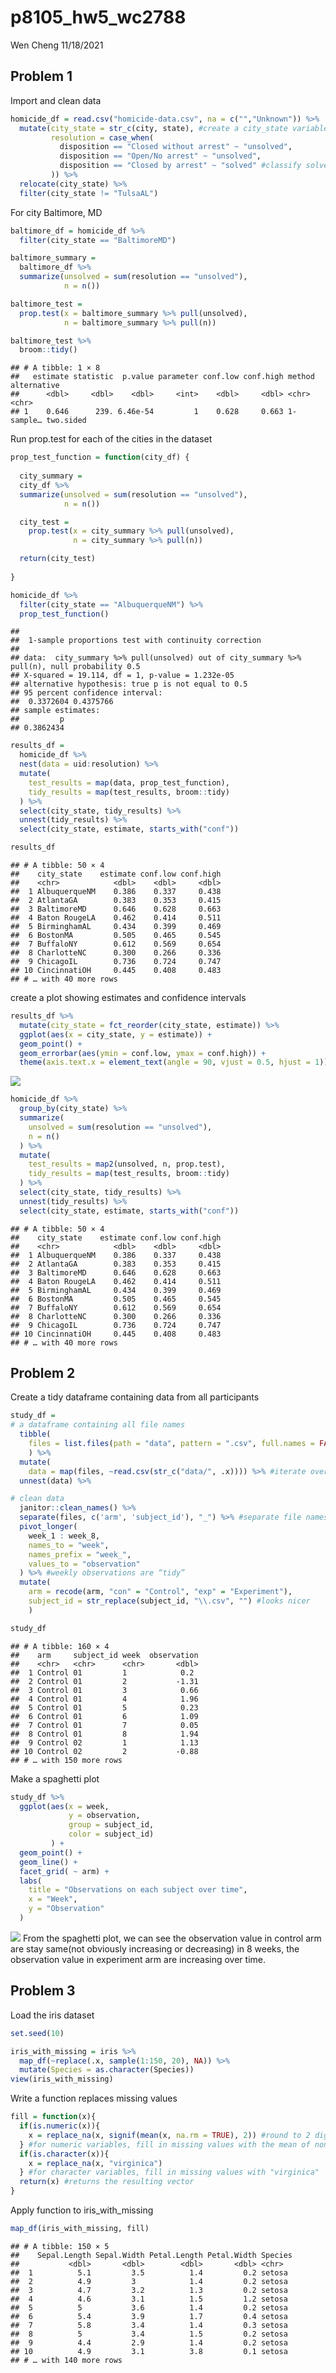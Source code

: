 p8105\_hw5\_wc2788
================
Wen Cheng
11/18/2021

## Problem 1

Import and clean data

``` r
homicide_df = read.csv("homicide-data.csv", na = c("","Unknown")) %>%
  mutate(city_state = str_c(city, state), #create a city_state variable
         resolution = case_when(
           disposition == "Closed without arrest" ~ "unsolved",
           disposition == "Open/No arrest" ~ "unsolved",
           disposition == "Closed by arrest" ~ "solved" #classify solved and unsolved
         )) %>%
  relocate(city_state) %>%
  filter(city_state != "TulsaAL")
```

For city Baltimore, MD

``` r
baltimore_df = homicide_df %>%
  filter(city_state == "BaltimoreMD")

baltimore_summary = 
  baltimore_df %>%
  summarize(unsolved = sum(resolution == "unsolved"),
            n = n())

baltimore_test = 
  prop.test(x = baltimore_summary %>% pull(unsolved),
            n = baltimore_summary %>% pull(n))

baltimore_test %>%
  broom::tidy()
```

    ## # A tibble: 1 × 8
    ##   estimate statistic  p.value parameter conf.low conf.high method    alternative
    ##      <dbl>     <dbl>    <dbl>     <int>    <dbl>     <dbl> <chr>     <chr>      
    ## 1    0.646      239. 6.46e-54         1    0.628     0.663 1-sample… two.sided

Run prop.test for each of the cities in the dataset

``` r
prop_test_function = function(city_df) {
  
  city_summary = 
  city_df %>%
  summarize(unsolved = sum(resolution == "unsolved"),
            n = n())

  city_test = 
    prop.test(x = city_summary %>% pull(unsolved),
              n = city_summary %>% pull(n))

  return(city_test)
  
}

homicide_df %>%
  filter(city_state == "AlbuquerqueNM") %>%
  prop_test_function()
```

    ## 
    ##  1-sample proportions test with continuity correction
    ## 
    ## data:  city_summary %>% pull(unsolved) out of city_summary %>% pull(n), null probability 0.5
    ## X-squared = 19.114, df = 1, p-value = 1.232e-05
    ## alternative hypothesis: true p is not equal to 0.5
    ## 95 percent confidence interval:
    ##  0.3372604 0.4375766
    ## sample estimates:
    ##         p 
    ## 0.3862434

``` r
results_df = 
  homicide_df %>%
  nest(data = uid:resolution) %>%
  mutate(
    test_results = map(data, prop_test_function),
    tidy_results = map(test_results, broom::tidy)
  ) %>%
  select(city_state, tidy_results) %>%
  unnest(tidy_results) %>%
  select(city_state, estimate, starts_with("conf"))

results_df
```

    ## # A tibble: 50 × 4
    ##    city_state    estimate conf.low conf.high
    ##    <chr>            <dbl>    <dbl>     <dbl>
    ##  1 AlbuquerqueNM    0.386    0.337     0.438
    ##  2 AtlantaGA        0.383    0.353     0.415
    ##  3 BaltimoreMD      0.646    0.628     0.663
    ##  4 Baton RougeLA    0.462    0.414     0.511
    ##  5 BirminghamAL     0.434    0.399     0.469
    ##  6 BostonMA         0.505    0.465     0.545
    ##  7 BuffaloNY        0.612    0.569     0.654
    ##  8 CharlotteNC      0.300    0.266     0.336
    ##  9 ChicagoIL        0.736    0.724     0.747
    ## 10 CincinnatiOH     0.445    0.408     0.483
    ## # … with 40 more rows

create a plot showing estimates and confidence intervals

``` r
results_df %>%
  mutate(city_state = fct_reorder(city_state, estimate)) %>%
  ggplot(aes(x = city_state, y = estimate)) +
  geom_point() +
  geom_errorbar(aes(ymin = conf.low, ymax = conf.high)) +
  theme(axis.text.x = element_text(angle = 90, vjust = 0.5, hjust = 1))
```

![](p8105_hw5_wc2788_files/figure-gfm/unnamed-chunk-5-1.png)<!-- -->

``` r
homicide_df %>%
  group_by(city_state) %>%
  summarize(
    unsolved = sum(resolution == "unsolved"),
    n = n()
  ) %>%
  mutate(
    test_results = map2(unsolved, n, prop.test),
    tidy_results = map(test_results, broom::tidy)
  ) %>%
  select(city_state, tidy_results) %>%
  unnest(tidy_results) %>%
  select(city_state, estimate, starts_with("conf"))
```

    ## # A tibble: 50 × 4
    ##    city_state    estimate conf.low conf.high
    ##    <chr>            <dbl>    <dbl>     <dbl>
    ##  1 AlbuquerqueNM    0.386    0.337     0.438
    ##  2 AtlantaGA        0.383    0.353     0.415
    ##  3 BaltimoreMD      0.646    0.628     0.663
    ##  4 Baton RougeLA    0.462    0.414     0.511
    ##  5 BirminghamAL     0.434    0.399     0.469
    ##  6 BostonMA         0.505    0.465     0.545
    ##  7 BuffaloNY        0.612    0.569     0.654
    ##  8 CharlotteNC      0.300    0.266     0.336
    ##  9 ChicagoIL        0.736    0.724     0.747
    ## 10 CincinnatiOH     0.445    0.408     0.483
    ## # … with 40 more rows

## Problem 2

Create a tidy dataframe containing data from all participants

``` r
study_df = 
# a dataframe containing all file names
  tibble(
    files = list.files(path = "data", pattern = ".csv", full.names = FALSE)
    ) %>%
  mutate(
    data = map(files, ~read.csv(str_c("data/", .x)))) %>% #iterate over file names
  unnest(data) %>% 

# clean data
  janitor::clean_names() %>% 
  separate(files, c('arm', 'subject_id'), "_") %>% #separate file names into arm and subject ID
  pivot_longer(
    week_1 : week_8,
    names_to = "week",
    names_prefix = "week_",
    values_to = "observation"
  ) %>% #weekly observations are “tidy”
  mutate(
    arm = recode(arm, "con" = "Control", "exp" = "Experiment"),
    subject_id = str_replace(subject_id, "\\.csv", "") #looks nicer
    )

study_df
```

    ## # A tibble: 160 × 4
    ##    arm     subject_id week  observation
    ##    <chr>   <chr>      <chr>       <dbl>
    ##  1 Control 01         1            0.2 
    ##  2 Control 01         2           -1.31
    ##  3 Control 01         3            0.66
    ##  4 Control 01         4            1.96
    ##  5 Control 01         5            0.23
    ##  6 Control 01         6            1.09
    ##  7 Control 01         7            0.05
    ##  8 Control 01         8            1.94
    ##  9 Control 02         1            1.13
    ## 10 Control 02         2           -0.88
    ## # … with 150 more rows

Make a spaghetti plot

``` r
study_df %>% 
  ggplot(aes(x = week, 
             y = observation, 
             group = subject_id, 
             color = subject_id)
         ) + 
  geom_point() +
  geom_line() +
  facet_grid( ~ arm) +
  labs(
    title = "Observations on each subject over time",
    x = "Week",
    y = "Observation"
  ) 
```

![](p8105_hw5_wc2788_files/figure-gfm/unnamed-chunk-8-1.png)<!-- -->
From the spaghetti plot, we can see the observation value in control arm
are stay same(not obviously increasing or decreasing) in 8 weeks, the
observation value in experiment arm are increasing over time.

## Problem 3

Load the iris dataset

``` r
set.seed(10)

iris_with_missing = iris %>% 
  map_df(~replace(.x, sample(1:150, 20), NA)) %>%
  mutate(Species = as.character(Species))
view(iris_with_missing)
```

Write a function replaces missing values

``` r
fill = function(x){
  if(is.numeric(x)){
    x = replace_na(x, signif(mean(x, na.rm = TRUE), 2)) #round to 2 digit
  } #for numeric variables, fill in missing values with the mean of non-missing values
  if(is.character(x)){
    x = replace_na(x, "virginica")
  } #for character variables, fill in missing values with "virginica"
  return(x) #returns the resulting vector
}
```

Apply function to iris\_with\_missing

``` r
map_df(iris_with_missing, fill)
```

    ## # A tibble: 150 × 5
    ##    Sepal.Length Sepal.Width Petal.Length Petal.Width Species
    ##           <dbl>       <dbl>        <dbl>       <dbl> <chr>  
    ##  1          5.1         3.5          1.4         0.2 setosa 
    ##  2          4.9         3            1.4         0.2 setosa 
    ##  3          4.7         3.2          1.3         0.2 setosa 
    ##  4          4.6         3.1          1.5         1.2 setosa 
    ##  5          5           3.6          1.4         0.2 setosa 
    ##  6          5.4         3.9          1.7         0.4 setosa 
    ##  7          5.8         3.4          1.4         0.3 setosa 
    ##  8          5           3.4          1.5         0.2 setosa 
    ##  9          4.4         2.9          1.4         0.2 setosa 
    ## 10          4.9         3.1          3.8         0.1 setosa 
    ## # … with 140 more rows
